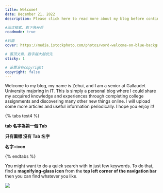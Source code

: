 ```yaml
---
title: Welcome!
date: December 21, 2022
description: Please click here to read more about my blog before continuing.

#阅读模式，右下角开启
readmode: true

#封面
cover: https://media.istockphoto.com/photos/word-welcome-on-blue-background-picture-id1127167754?b=1&k=20&m=1127167754&s=612x612&w=0&h=2z5x6lHVlSXZJ1HkpzZVPTRBxChsoVwcR_Nf8aM12Ts=

# 置顶文章，数字越大越优先
sticky: 1

# 设置没有copyright
copyright: false
---
```


Welcome to my blog, my name is Zehui, and I am a senior at Gallaudet University majoring in IT. This is simply a personal blog where I could share my acquired knowledge and experiences through completing college assignments and discovering many other new things online. I will upload some more articles and useful information periodically. I hope you enjoy it!

{% tabs test4 %}

<!-- tab Accessibility -->

**tab 名字為第一個 Tab**

<!-- endtab -->

<!-- tab Algorithm -->

**只有圖標 沒有 Tab 名字**

<!-- endtab -->

<!-- tab STM403 -->

**名字+icon**

<!-- endtab -->

{% endtabs %}

You might want to do a quick search with in just few keywords. To do that, find a <b>magnifying-glass icon</b> from the <b>top left corner of the navigation bar</b> then you can find whatever you like.

![](/images/Logo/search-icon.jpg)

